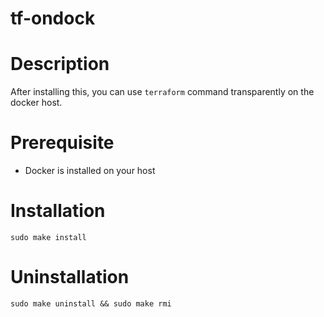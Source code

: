 tf-ondock
=========

# Description

After installing this, you can use `terraform` command transparently on the docker host.

# Prerequisite

* Docker is installed on your host

# Installation

```
sudo make install
```

# Uninstallation

```
sudo make uninstall && sudo make rmi
```

